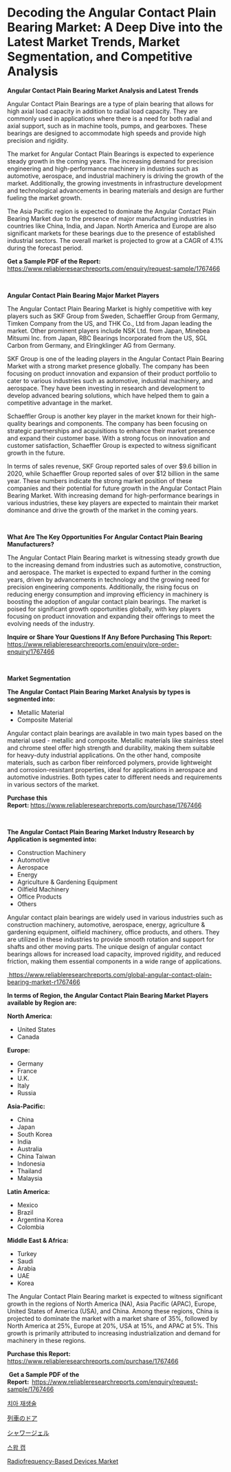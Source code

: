 <p><h1>Decoding the Angular Contact Plain Bearing Market: A Deep Dive into the Latest Market Trends, Market Segmentation, and Competitive Analysis</h1></p><p><strong>Angular Contact Plain Bearing Market Analysis and Latest Trends</strong></p>
<p><p>Angular Contact Plain Bearings are a type of plain bearing that allows for high axial load capacity in addition to radial load capacity. They are commonly used in applications where there is a need for both radial and axial support, such as in machine tools, pumps, and gearboxes. These bearings are designed to accommodate high speeds and provide high precision and rigidity.</p><p>The market for Angular Contact Plain Bearings is expected to experience steady growth in the coming years. The increasing demand for precision engineering and high-performance machinery in industries such as automotive, aerospace, and industrial machinery is driving the growth of the market. Additionally, the growing investments in infrastructure development and technological advancements in bearing materials and design are further fueling the market growth.</p><p>The Asia Pacific region is expected to dominate the Angular Contact Plain Bearing Market due to the presence of major manufacturing industries in countries like China, India, and Japan. North America and Europe are also significant markets for these bearings due to the presence of established industrial sectors. The overall market is projected to grow at a CAGR of 4.1% during the forecast period.</p></p>
<p><strong>Get a Sample PDF of the Report:&nbsp;</strong> <a href="https://www.reliableresearchreports.com/enquiry/request-sample/1767466">https://www.reliableresearchreports.com/enquiry/request-sample/1767466</a></p>
<p>&nbsp;</p>
<p><strong>Angular Contact Plain Bearing Major Market Players</strong></p>
<p><p>The Angular Contact Plain Bearing Market is highly competitive with key players such as SKF Group from Sweden, Schaeffler Group from Germany, Timken Company from the US, and THK Co., Ltd from Japan leading the market. Other prominent players include NSK Ltd. from Japan, Minebea Mitsumi Inc. from Japan, RBC Bearings Incorporated from the US, SGL Carbon from Germany, and Elringklinger AG from Germany.</p><p>SKF Group is one of the leading players in the Angular Contact Plain Bearing Market with a strong market presence globally. The company has been focusing on product innovation and expansion of their product portfolio to cater to various industries such as automotive, industrial machinery, and aerospace. They have been investing in research and development to develop advanced bearing solutions, which have helped them to gain a competitive advantage in the market.</p><p>Schaeffler Group is another key player in the market known for their high-quality bearings and components. The company has been focusing on strategic partnerships and acquisitions to enhance their market presence and expand their customer base. With a strong focus on innovation and customer satisfaction, Schaeffler Group is expected to witness significant growth in the future.</p><p>In terms of sales revenue, SKF Group reported sales of over $9.6 billion in 2020, while Schaeffler Group reported sales of over $12 billion in the same year. These numbers indicate the strong market position of these companies and their potential for future growth in the Angular Contact Plain Bearing Market. With increasing demand for high-performance bearings in various industries, these key players are expected to maintain their market dominance and drive the growth of the market in the coming years.</p></p>
<p>&nbsp;</p>
<p><strong>What Are The Key Opportunities For Angular Contact Plain Bearing Manufacturers?</strong></p>
<p><p>The Angular Contact Plain Bearing market is witnessing steady growth due to the increasing demand from industries such as automotive, construction, and aerospace. The market is expected to expand further in the coming years, driven by advancements in technology and the growing need for precision engineering components. Additionally, the rising focus on reducing energy consumption and improving efficiency in machinery is boosting the adoption of angular contact plain bearings. The market is poised for significant growth opportunities globally, with key players focusing on product innovation and expanding their offerings to meet the evolving needs of the industry.</p></p>
<p><strong>Inquire or Share Your Questions If Any Before Purchasing This Report:</strong> <a href="https://www.reliableresearchreports.com/enquiry/pre-order-enquiry/1767466">https://www.reliableresearchreports.com/enquiry/pre-order-enquiry/1767466</a></p>
<p>&nbsp;</p>
<p><strong>Market Segmentation</strong></p>
<p><strong>The Angular Contact Plain Bearing Market Analysis by types is segmented into:</strong></p>
<p><ul><li>Metallic Material</li><li>Composite Material</li></ul></p>
<p><p>Angular contact plain bearings are available in two main types based on the material used - metallic and composite. Metallic materials like stainless steel and chrome steel offer high strength and durability, making them suitable for heavy-duty industrial applications. On the other hand, composite materials, such as carbon fiber reinforced polymers, provide lightweight and corrosion-resistant properties, ideal for applications in aerospace and automotive industries. Both types cater to different needs and requirements in various sectors of the market.</p></p>
<p><strong>Purchase this Report:&nbsp;</strong><a href="https://www.reliableresearchreports.com/purchase/1767466">https://www.reliableresearchreports.com/purchase/1767466</a></p>
<p>&nbsp;</p>
<p><strong>The Angular Contact Plain Bearing Market Industry Research by Application is segmented into:</strong></p>
<p><ul><li>Construction Machinery</li><li>Automotive</li><li>Aerospace</li><li>Energy</li><li>Agriculture & Gardening Equipment</li><li>Oilfield Machinery</li><li>Office Products</li><li>Others</li></ul></p>
<p><p>Angular contact plain bearings are widely used in various industries such as construction machinery, automotive, aerospace, energy, agriculture & gardening equipment, oilfield machinery, office products, and others. They are utilized in these industries to provide smooth rotation and support for shafts and other moving parts. The unique design of angular contact bearings allows for increased load capacity, improved rigidity, and reduced friction, making them essential components in a wide range of applications.</p></p>
<p><a href="https://www.reliableresearchreports.com/global-angular-contact-plain-bearing-market-r1767466">&nbsp;https://www.reliableresearchreports.com/global-angular-contact-plain-bearing-market-r1767466</a></p>
<p><strong>In terms of Region, the Angular Contact Plain Bearing Market Players available by Region are:</strong></p>
<p>
    <p> <strong> North America: </strong>
        <ul>
            <li>United States</li>
            <li>Canada</li>
        </ul>
        </p> 
    <p> <strong> Europe: </strong>
        <ul>
            <li>Germany</li>
            <li>France</li>
            <li>U.K.</li>
            <li>Italy</li>
            <li>Russia</li>
        </ul>
        </p> 
    <p> <strong> Asia-Pacific: </strong>
        <ul>
            <li>China</li>
            <li>Japan</li>
            <li>South Korea</li>
            <li>India</li>
            <li>Australia</li>
            <li>China Taiwan</li>
            <li>Indonesia</li>
            <li>Thailand</li>
            <li>Malaysia</li>
        </ul>
        </p> 
    <p> <strong> Latin America: </strong>
        <ul>
            <li>Mexico</li>
            <li>Brazil</li>
            <li>Argentina Korea</li>
            <li>Colombia</li>
        </ul>
        </p> 
    <p> <strong> Middle East & Africa: </strong>
        <ul>
            <li>Turkey</li>
            <li>Saudi</li>
            <li>Arabia</li>
            <li>UAE</li>
            <li>Korea</li>
        </ul>
    </p>
    </p>
<p><p>The Angular Contact Plain Bearing market is expected to witness significant growth in the regions of North America (NA), Asia Pacific (APAC), Europe, United States of America (USA), and China. Among these regions, China is projected to dominate the market with a market share of 35%, followed by North America at 25%, Europe at 20%, USA at 15%, and APAC at 5%. This growth is primarily attributed to increasing industrialization and demand for machinery in these regions.</p></p>
<p><strong>Purchase this Report: </strong><a href="https://www.reliableresearchreports.com/purchase/1767466">https://www.reliableresearchreports.com/purchase/1767466</a></p>
<p>&nbsp;<strong>Get a Sample PDF of the Report:&nbsp;&nbsp;</strong><a href="https://www.reliableresearchreports.com/enquiry/request-sample/1767466">https://www.reliableresearchreports.com/enquiry/request-sample/1767466</a></p>
<p><strong></strong></p>
<p><p><a href="https://github.com/khytkeqagplkzqvh/Market-Research-Report-List-1/blob/main/812614737936.md">치아 재생술</a></p><p><a href="https://github.com/lababdou/Market-Research-Report-List-3/blob/main/758252440088.md">列車のドア</a></p><p><a href="https://github.com/RudyBoyer2017/Market-Research-Report-List-1/blob/main/118912640087.md">シャワージェル</a></p><p><a href="https://github.com/TimmyMann6767/Market-Research-Report-List-1/blob/main/675552837937.md">스왑 캡</a></p><p><a href="https://www.linkedin.com/pulse/radiofrequency-based-devices-market-size-reveals-best-marketing-djlzc?trackingId=s%2B9n8%2Fx0Z4t391%2BkYJv9pw%3D%3D">Radiofrequency-Based Devices Market</a></p></p>